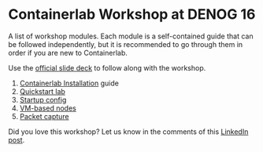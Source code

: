 # Containerlab Workshop at DENOG 16

A list of workshop modules. Each module is a self-contained guide that can be followed independently, but it is recommended to go through them in order if you are new to Containerlab.

Use the [official slide deck](Containerlab-Workshop.pdf) to follow along with the workshop.

1. [Containerlab Installation](05-install/README.md) guide
2. [Quickstart lab](10-basics/README.md)
3. [Startup config](15-startup/README.md)
4. [VM-based nodes](20-vm/README.md)
5. [Packet capture](40-packet-capture/README.md)

Did you love this workshop? Let us know in the comments of this [LinkedIn post](TBD).
